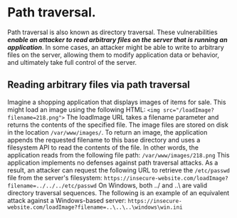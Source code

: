 # Path traversal.
Path traversal is also known as directory traversal. These vulnerabilities ***enable an attacker to read arbitrary files on the server that is running an application***. 
In some cases, an attacker might be able to write to arbitrary files on the server, allowing them to modify application data or behavior, and ultimately take full control of the server. 

## Reading arbitrary files via path traversal
Imagine a shopping application that displays images of items for sale. This might load an image using the following HTML:
`<img src="/loadImage?filename=218.png">`
The loadImage URL takes a filename parameter and returns the contents of the specified file. The image files are stored on disk in the location `/var/www/images/`. To return an image, the application appends the requested filename to this base directory and uses a filesystem API to read the contents of the file. In other words, the application reads from the following file path:
`/var/www/images/218.png`
This application implements no defenses against path traversal attacks. As a result, an attacker can request the following URL to retrieve the `/etc/passwd` file from the server's filesystem:
`https://insecure-website.com/loadImage?filename=../../../etc/passwd`
On Windows, both ../ and ..\ are valid directory traversal sequences. The following is an example of an equivalent attack against a Windows-based server:
`https://insecure-website.com/loadImage?filename=..\..\..\windows\win.ini`
